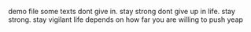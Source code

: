 demo file
some texts
dont give in. stay strong
dont give up in life. stay strong. stay vigilant
life depends on how far you are willing to push
yeap